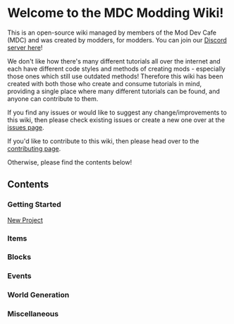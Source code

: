 # Welcome to the MDC Modding Wiki!

This is an open-source wiki managed by members of the Mod Dev Cafe (MDC) and was created by modders, for modders.
You can join our [Discord server here](https://discord.gg/T5MGNBB)!

We don't like how there's many different tutorials all over the internet and each have different code styles and methods
of creating mods - especially those ones which still use outdated methods! Therefore this wiki has been created with
both those who create and consume tutorials in mind, providing a single place where many different tutorials can be
found, and anyone can contribute to them.

If you find any issues or would like to suggest any change/improvements to this wiki, then please check existing issues
or create a new one over at the [issues page](https://github.com/Mod-DevCafeTeam/MDC-Modding-Wiki/issues).

If you'd like to contribute to this wiki, then please head over to the
[contributing page](https://mod-devcafeteam.github.io/MDC-Modding-Wiki/pages/contributing).

Otherwise, please find the contents below!

## Contents

### Getting Started

[New Project](https://mod-devcafeteam.github.io/MDC-Modding-Wiki/pages/getting_started/new_project)

### Items

### Blocks

### Events

### World Generation

### Miscellaneous

